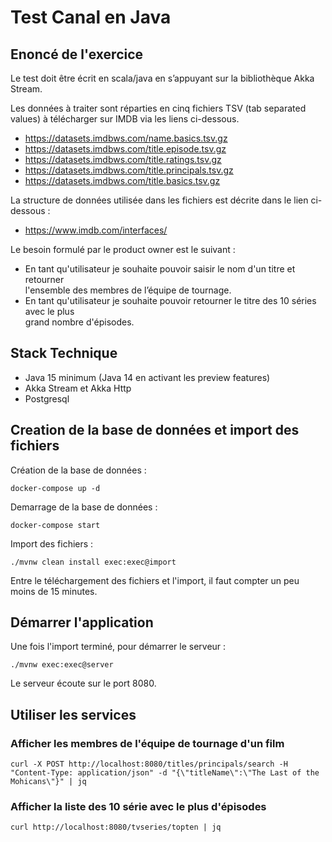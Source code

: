 # Test Canal en Java

## Enoncé de l'exercice
Le test doit être écrit en scala/java en s’appuyant sur la bibliothèque Akka Stream.<p>

Les données à traiter sont réparties en cinq fichiers TSV (tab separated values) à télécharger sur IMDB via les liens ci-dessous.
- https://datasets.imdbws.com/name.basics.tsv.gz
- https://datasets.imdbws.com/title.episode.tsv.gz
- https://datasets.imdbws.com/title.ratings.tsv.gz
- https://datasets.imdbws.com/title.principals.tsv.gz
- https://datasets.imdbws.com/title.basics.tsv.gz

La structure de données utilisée dans les fichiers est décrite dans le lien ci-dessous :
- https://www.imdb.com/interfaces/

Le besoin formulé par le product owner est le suivant :
- En tant qu'utilisateur je souhaite pouvoir saisir le nom d'un titre et retourner  
  l'ensemble des membres de l’équipe de tournage.
- En tant qu'utilisateur je souhaite pouvoir retourner le titre des 10 séries avec le plus  
  grand nombre d'épisodes.
  
## Stack Technique

- Java 15 minimum (Java 14 en activant les preview features)
- Akka Stream et Akka Http
- Postgresql

## Creation de la base de données et import des fichiers

Création de la base de données :
```aidl
docker-compose up -d
```

Demarrage de la base de données :
```aidl
docker-compose start
```

Import des fichiers :
```aidl
./mvnw clean install exec:exec@import
```
Entre le téléchargement des fichiers et l'import, il faut compter un peu moins de 15 minutes.

## Démarrer l'application

Une fois l'import terminé, pour démarrer le serveur :
```aidl
./mvnw exec:exec@server
```

Le serveur écoute sur le port 8080.

## Utiliser les services
### Afficher les membres de l'équipe de tournage d'un film
```aidl
curl -X POST http://localhost:8080/titles/principals/search -H "Content-Type: application/json" -d "{\"titleName\":\"The Last of the Mohicans\"}" | jq
```

### Afficher la liste des 10 série avec le plus d'épisodes
```aidl
curl http://localhost:8080/tvseries/topten | jq
```
